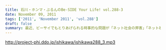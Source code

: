 ```yaml
---
title: 石川・ホンマ・ぶるんのBe-SIDE Your Life! vol.288-3
date: November 09, 2011
tags: ['2011', 'November 2011', 'vol.288']
draft: false
summary: 最近、ビーサイでもとりあげられる時事的な問題が「ネット社会の弊害」「ネット社会の闇」について。今回もまさにその弊害の現場を目の当たりにした日大商学部学園祭だったのでした。本編以上にディープな出来事が・・・NAMAE
---
```


http://project-phi.ddo.jp/ishikawa/ishikawa288_3.mp3

